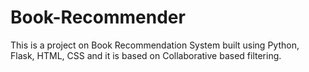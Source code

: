 # Book-Recommender
This is a project on Book Recommendation System built using Python, Flask, HTML, CSS and it is based on Collaborative based filtering.

